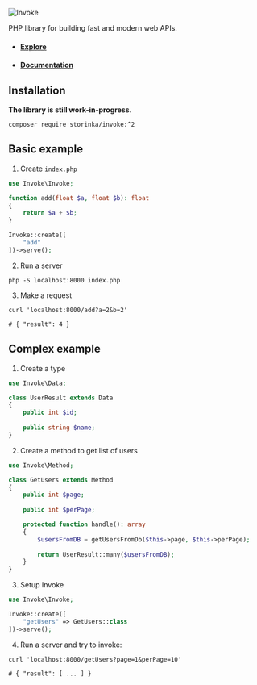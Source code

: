 ![Invoke](https://user-images.githubusercontent.com/21020331/145628046-ca19dbdf-2935-49fe-934c-a171219566cc.png)

PHP library for building fast and modern web APIs.

- #### [Explore](https://explore.invoke.red)
- #### [Documentation](https://invoke.red/docs)

## Installation

**The library is still work-in-progress.**

```shell
composer require storinka/invoke:^2
```

## Basic example

1. Create `index.php`

```php
use Invoke\Invoke;

function add(float $a, float $b): float
{
    return $a + $b;
}

Invoke::create([
    "add"
])->serve();
```

2. Run a server

```shell
php -S localhost:8000 index.php 
```

3. Make a request

```shell
curl 'localhost:8000/add?a=2&b=2'

# { "result": 4 }
```

## Complex example

1. Create a type

```php
use Invoke\Data;

class UserResult extends Data
{
    public int $id;
    
    public string $name;
}
```

2. Create a method to get list of users

```php
use Invoke\Method;

class GetUsers extends Method
{
    public int $page;
    
    public int $perPage;

    protected function handle(): array
    {
        $usersFromDB = getUsersFromDb($this->page, $this->perPage);
        
        return UserResult::many($usersFromDB);
    }
}
```

3. Setup Invoke

```php
use Invoke\Invoke;

Invoke::create([
    "getUsers" => GetUsers::class
])->serve();
```

4. Run a server and try to invoke:

```shell
curl 'localhost:8000/getUsers?page=1&perPage=10'

# { "result": [ ... ] }
```
